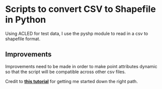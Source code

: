 # Scripts to convert CSV to Shapefile in Python
Using ACLED for test data, I use the pyshp module to read in a csv to shapefile format. 

## Improvements
Improvements need to be made in order to make point attributes dynamic so that the script will be compatible across other csv files. 

Credit to **[this tutorial](https://glenbambrick.com/2016/01/09/csv-to-shapefile-with-pyshp/)** for getting me started down the right path.
